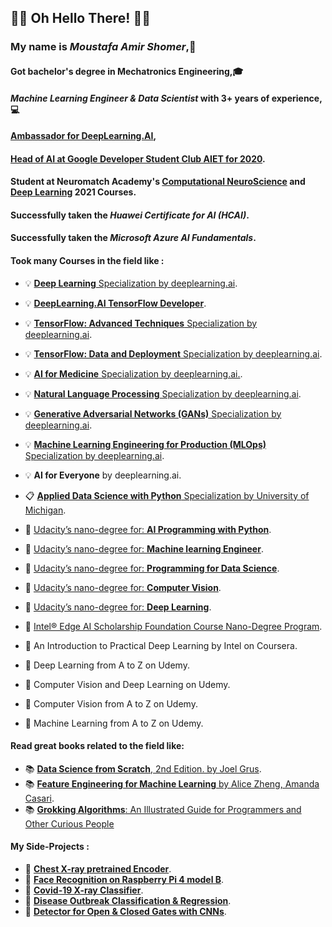 ## 🤖👀 Oh Hello There! 👀🤖 

### My name is ***Moustafa Amir Shomer***,🙌
#### Got bachelor's degree in Mechatronics Engineering,🎓 
#### ***Machine Learning Engineer & Data Scientist*** with 3+ years of experience,💻
#### [Ambassador for DeepLearning.AI](https://www.facebook.com/Pie.AI.Alexandria/),
#### [Head of AI at Google Developer Student Club AIET for 2020](https://l.facebook.com/l.php?u=https%3A%2F%2Fmy-dsc-journey.blogspot.com%2F%3Ffbclid%3DIwAR3nR8AMaxb2mD2k1ycMIwLPun2co-qATgkXe2-v_mrdQytgz6a17korJhQ&h=AT2EGw_Sh-PGqHbrqBNvq9nMT6J6NNe5lmqNpsl2lJazzroVTq60a8yGr1-gxnuTDXcvoqmOOuaxY5sv9IBPb43Qw3wq0xh2qOHsl__c5fuCG1IAzRUsGESLNOu4wf0LpVm8mw).
#### Student at Neuromatch Academy's [Computational NeuroScience](https://github.com/shomerthesec/Computational_NeuroScience) and [Deep Learning]() 2021 Courses.
#### Successfully taken the ***Huawei Certificate for AI (HCAI)***.
#### Successfully taken the ***Microsoft Azure AI Fundamentals***.
#### Took many Courses in the field like :
 * 💡 [**Deep Learning** Specialization by deeplearning.ai](https://github.com/shomerthesec/TensorFlow-Basics).
 * 💡 [**DeepLearning.AI TensorFlow Developer**](https://github.com/shomerthesec/TensorFlow-Basics).
 * 💡 [**TensorFlow: Advanced Techniques** Specialization by deeplearning.ai](https://github.com/shomerthesec/TensorFlow-Advanced-Techniques-Specialization).
 * 💡 [**TensorFlow: Data and Deployment** Specialization by deeplearning.ai](https://github.com/shomerthesec/TensorFlow-Basics).
 * 💡 [**AI for Medicine** Specialization by deeplearning.ai.](https://github.com/shomerthesec/AI-for-Medicine-Specialization).
 * 💡 [**Natural Language Processing** Specialization by deeplearning.ai](https://github.com/shomerthesec/NLP-Specialization).
 * 💡 [**Generative Adversarial Networks (GANs)** Specialization by deeplearning.ai](https://github.com/shomerthesec/GANs-Specialization).
 * 💡 [**Machine Learning Engineering for Production (MLOps)** Specialization by deeplearning.ai](https://github.com/shomerthesec/Machine-Learning-Engineering-for-Production).
 * 💡 **AI for Everyone** by deeplearning.ai.
      
 * 📋 [**Applied Data Science with Python** Specialization by University of Michigan](https://github.com/shomerthesec/Applied-Data-Science-with-python).
 * 🎢 [Udacity’s nano-degree for: **AI Programming with Python**](https://github.com/shomerthesec/Udacity-AI-programming-with-Python-Nano-Degree).
 * 🎢 [Udacity’s nano-degree for: **Machine learning Engineer**](https://github.com/shomerthesec/Udacity-Machine-Learning-Engineer-v2.0).
 * 🎢 [Udacity’s nano-degree for: **Programming for Data Science**](https://github.com/shomerthesec/Udacity-Programming-for-Data-Science-Nano-Degree).
 * 🎢 [Udacity’s nano-degree for: **Computer Vision**](https://github.com/shomerthesec/Deep-Learning-with-Pytorch).
 * 🎢 [Udacity’s nano-degree for: **Deep Learning**](https://github.com/shomerthesec/Deep-Learning-with-Pytorch).

 * 🎃 [Intel® Edge AI Scholarship Foundation Course Nano-Degree Program](https://github.com/shomerthesec/Intel-Edge-AI-Scholarship-Foundation-Course-NanoDegree-Program).
 * 🎃 An Introduction to Practical Deep Learning by Intel on Coursera. 

 * 🎈 Deep Learning from A to Z on Udemy. 
 * 🎈 Computer Vision and Deep Learning on Udemy. 
 * 🎈 Computer Vision from A to Z on Udemy. 
 * 🎈 Machine Learning from A to Z on Udemy. 
      
#### Read great books related to the field like:
* 📚 [**Data Science from Scratch**, 2nd Edition. by Joel Grus](https://www.oreilly.com/library/view/data-science-from/9781492041122/).
* 📚 [**Feature Engineering for Machine Learning** by Alice Zheng, Amanda Casari](https://www.oreilly.com/library/view/feature-engineering-for/9781491953235/).
* 📚 [**Grokking Algorithms**: An Illustrated Guide for Programmers and Other Curious People](https://www.amazon.com/Grokking-Algorithms-illustrated-programmers-curious/dp/1617292230)
     
#### My Side-Projects :
* 🔬 [**Chest X-ray pretrained Encoder**](https://github.com/shomerthesec/AutoEncoder-for-Chest-X-ray).
* 🔬 [**Face Recognition on Raspberry Pi 4 model B**](https://github.com/shomerthesec/Face-Recognition-for-Raspberry-Pi).
* 🔬 [**Covid-19 X-ray Classifier**](https://github.com/shomerthesec/Covid-19-X-ray-Classifier). 
* 🔬 [**Disease Outbreak Classification & Regression**](https://github.com/shomerthesec/Disease-outbreak).
* 🔬 [**Detector for Open & Closed Gates with CNNs**](https://github.com/shomerthesec/Vortex-Gate-detection-Algorithm).

